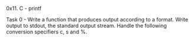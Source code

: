 0x11. C - printf

Task 0 - Write a function that produces output according to a format. Write output to stdout, the standard output stream. Handle the following conversion specifiers c, s and %.
